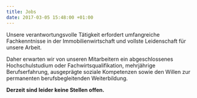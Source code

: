 ```yaml
---
title: Jobs
date: 2017-03-05 15:48:00 +01:00
---
```


Unsere verantwortungsvolle Tätigkeit erfordert umfangreiche Fachkenntnisse in der
Immobilienwirtschaft und vollste Leidenschaft für unsere Arbeit.

Daher erwarten wir von unseren Mitarbeitern ein abgeschlossenes Hochschulstudium oder Fachwirtsqualifikation, mehrjährige Berufserfahrung, ausgeprägte soziale Kompetenzen sowie den Willen zur permanenten berufsbegleitenden Weiterbildung.

**Derzeit sind leider keine Stellen offen.**
